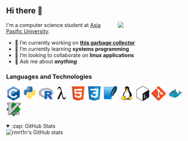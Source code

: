 ## Hi there 👋
<img align="right" width="200px" src="https://i.imgur.com/p0znjQv.gif">  

I'm a computer science student at [Asia Pasific University](https://wwww.apu.edu.my).
- 🔭 I’m currently working on **[this garbage collector](https://github.com/rmrt1n/cgc)**
- 🌱 I’m currently learning **systems programming**
- 👯 I’m looking to collaborate on **linux applications**
- 💬 Ask me about ***anything***

### Languages and Technologies
<p>
  <img alt="c" height="40" src="icons/c.svg">
  <img alt="python" height="40" src="icons/python.svg">
  <img alt="r" height="40" src="icons/r.svg">
  <img alt="scheme" height="40" src="icons/scheme.svg">
  <img alt="html" height="40" src="icons/html.svg">
  <img alt="css" height="40" src="icons/css.svg">
  <img alt="sqlite" height="40" src="icons/sqlite.svg">
  <img alt="linux" height="40" src="icons/linux.svg">
  <img alt="bash" height="40" src="icons/bash.svg">
  <img  alt="git" height="40" src="icons/git.svg">
  <img alt="docker" height="40" src="icons/docker.svg">
  <img alt="vim" height="40" src="icons/vim.svg">
</p>
<details open>
  <summary>:zap: GitHub Stats</summary>
  <img alt="rmrt1n's GitHub stats" src="https://github-readme-stats.vercel.app/api?username=rmrt1n&show_icons=true&disable_animations=true">
</details>
<!--
**rmrt1n/rmrt1n** is a ✨ _special_ ✨ repository because its `README.md` (this file) appears on your GitHub profile.

Here are some ideas to get you started:

- 🔭 I’m currently working on ...
- 🌱 I’m currently learning ...
- 👯 I’m looking to collaborate on ...
- 🤔 I’m looking for help with ...
- 💬 Ask me about ...
- 📫 How to reach me: ...
- 😄 Pronouns: ...
- ⚡ Fun fact: ...
-->
